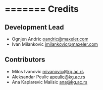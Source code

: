 =======
Credits
=======

Development Lead
----------------

* Ognjen Andric <oandric@maxeler.com>
* Ivan Milankovic <imilankovic@maxeler.com>

Contributors
------------
* Milos Ivanovic <mivanovic@kg.ac.rs>
* Aleksandar Peulic <apeulic@kg.ac.rs>
* Ana Kaplarevic Malisic <ana@kg.ac.rs>


